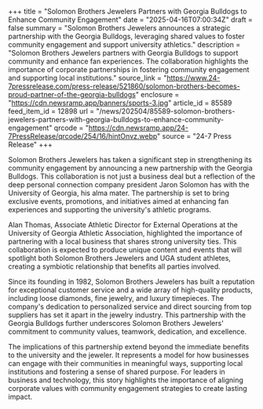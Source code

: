+++
title = "Solomon Brothers Jewelers Partners with Georgia Bulldogs to Enhance Community Engagement"
date = "2025-04-16T07:00:34Z"
draft = false
summary = "Solomon Brothers Jewelers announces a strategic partnership with the Georgia Bulldogs, leveraging shared values to foster community engagement and support university athletics."
description = "Solomon Brothers Jewelers partners with Georgia Bulldogs to support community and enhance fan experiences. The collaboration highlights the importance of corporate partnerships in fostering community engagement and supporting local institutions."
source_link = "https://www.24-7pressrelease.com/press-release/521860/solomon-brothers-becomes-proud-partner-of-the-georgia-bulldogs"
enclosure = "https://cdn.newsramp.app/banners/sports-3.jpg"
article_id = 85589
feed_item_id = 12898
url = "/news/202504/85589-solomon-brothers-jewelers-partners-with-georgia-bulldogs-to-enhance-community-engagement"
qrcode = "https://cdn.newsramp.app/24-7PressRelease/qrcode/254/16/hintOnvz.webp"
source = "24-7 Press Release"
+++

<p>Solomon Brothers Jewelers has taken a significant step in strengthening its community engagement by announcing a new partnership with the Georgia Bulldogs. This collaboration is not just a business deal but a reflection of the deep personal connection company president Jaron Solomon has with the University of Georgia, his alma mater. The partnership is set to bring exclusive events, promotions, and initiatives aimed at enhancing fan experiences and supporting the university's athletic programs.</p><p>Alan Thomas, Associate Athletic Director for External Operations at the University of Georgia Athletic Association, highlighted the importance of partnering with a local business that shares strong university ties. This collaboration is expected to produce unique content and events that will spotlight both Solomon Brothers Jewelers and UGA student athletes, creating a symbiotic relationship that benefits all parties involved.</p><p>Since its founding in 1982, Solomon Brothers Jewelers has built a reputation for exceptional customer service and a wide array of high-quality products, including loose diamonds, fine jewelry, and luxury timepieces. The company's dedication to personalized service and direct sourcing from top suppliers has set it apart in the jewelry industry. This partnership with the Georgia Bulldogs further underscores Solomon Brothers Jewelers' commitment to community values, teamwork, dedication, and excellence.</p><p>The implications of this partnership extend beyond the immediate benefits to the university and the jeweler. It represents a model for how businesses can engage with their communities in meaningful ways, supporting local institutions and fostering a sense of shared purpose. For leaders in business and technology, this story highlights the importance of aligning corporate values with community engagement strategies to create lasting impact.</p>